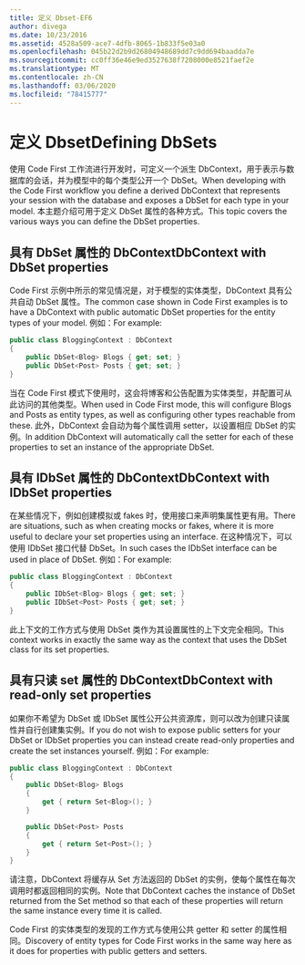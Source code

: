 ```yaml
---
title: 定义 Dbset-EF6
author: divega
ms.date: 10/23/2016
ms.assetid: 4528a509-ace7-4dfb-8065-1b833f5e03a0
ms.openlocfilehash: 045b22d2b9d26804948689dd7c9dd694baadda7e
ms.sourcegitcommit: cc0ff36e46e9ed3527638f7208000e8521faef2e
ms.translationtype: MT
ms.contentlocale: zh-CN
ms.lasthandoff: 03/06/2020
ms.locfileid: "78415777"
---
```

# <a name="defining-dbsets"></a><span data-ttu-id="613c8-102">定义 Dbset</span><span class="sxs-lookup"><span data-stu-id="613c8-102">Defining DbSets</span></span>
<span data-ttu-id="613c8-103">使用 Code First 工作流进行开发时，可定义一个派生 DbContext，用于表示与数据库的会话，并为模型中的每个类型公开一个 DbSet。</span><span class="sxs-lookup"><span data-stu-id="613c8-103">When developing with the Code First workflow you define a derived DbContext that represents your session with the database and exposes a DbSet for each type in your model.</span></span> <span data-ttu-id="613c8-104">本主题介绍可用于定义 DbSet 属性的各种方式。</span><span class="sxs-lookup"><span data-stu-id="613c8-104">This topic covers the various ways you can define the DbSet properties.</span></span>  

## <a name="dbcontext-with-dbset-properties"></a><span data-ttu-id="613c8-105">具有 DbSet 属性的 DbContext</span><span class="sxs-lookup"><span data-stu-id="613c8-105">DbContext with DbSet properties</span></span>  

<span data-ttu-id="613c8-106">Code First 示例中所示的常见情况是，对于模型的实体类型，DbContext 具有公共自动 DbSet 属性。</span><span class="sxs-lookup"><span data-stu-id="613c8-106">The common case shown in Code First examples is to have a DbContext with public automatic DbSet properties for the entity types of your model.</span></span> <span data-ttu-id="613c8-107">例如：</span><span class="sxs-lookup"><span data-stu-id="613c8-107">For example:</span></span>  

``` csharp
public class BloggingContext : DbContext
{
    public DbSet<Blog> Blogs { get; set; }
    public DbSet<Post> Posts { get; set; }
}
```  

<span data-ttu-id="613c8-108">当在 Code First 模式下使用时，这会将博客和公告配置为实体类型，并配置可从此访问的其他类型。</span><span class="sxs-lookup"><span data-stu-id="613c8-108">When used in Code First mode, this will configure Blogs and Posts as entity types, as well as configuring other types reachable from these.</span></span> <span data-ttu-id="613c8-109">此外，DbContext 会自动为每个属性调用 setter，以设置相应 DbSet 的实例。</span><span class="sxs-lookup"><span data-stu-id="613c8-109">In addition DbContext will automatically call the setter for each of these properties to set an instance of the appropriate DbSet.</span></span>  

## <a name="dbcontext-with-idbset-properties"></a><span data-ttu-id="613c8-110">具有 IDbSet 属性的 DbContext</span><span class="sxs-lookup"><span data-stu-id="613c8-110">DbContext with IDbSet properties</span></span>  

<span data-ttu-id="613c8-111">在某些情况下，例如创建模拟或 fakes 时，使用接口来声明集属性更有用。</span><span class="sxs-lookup"><span data-stu-id="613c8-111">There are situations, such as when creating mocks or fakes, where it is more useful to declare your set properties using an interface.</span></span> <span data-ttu-id="613c8-112">在这种情况下，可以使用 IDbSet 接口代替 DbSet。</span><span class="sxs-lookup"><span data-stu-id="613c8-112">In such cases the IDbSet interface can be used in place of DbSet.</span></span> <span data-ttu-id="613c8-113">例如：</span><span class="sxs-lookup"><span data-stu-id="613c8-113">For example:</span></span>  

``` csharp
public class BloggingContext : DbContext
{
    public IDbSet<Blog> Blogs { get; set; }
    public IDbSet<Post> Posts { get; set; }
}
```  

<span data-ttu-id="613c8-114">此上下文的工作方式与使用 DbSet 类作为其设置属性的上下文完全相同。</span><span class="sxs-lookup"><span data-stu-id="613c8-114">This context works in exactly the same way as the context that uses the DbSet class for its set properties.</span></span>  

## <a name="dbcontext-with-read-only-set-properties"></a><span data-ttu-id="613c8-115">具有只读 set 属性的 DbContext</span><span class="sxs-lookup"><span data-stu-id="613c8-115">DbContext with read-only set properties</span></span>  

<span data-ttu-id="613c8-116">如果你不希望为 DbSet 或 IDbSet 属性公开公共资源库，则可以改为创建只读属性并自行创建集实例。</span><span class="sxs-lookup"><span data-stu-id="613c8-116">If you do not wish to expose public setters for your DbSet or IDbSet properties you can instead create read-only properties and create the set instances yourself.</span></span> <span data-ttu-id="613c8-117">例如：</span><span class="sxs-lookup"><span data-stu-id="613c8-117">For example:</span></span>  

``` csharp
public class BloggingContext : DbContext
{
    public DbSet<Blog> Blogs
    {
        get { return Set<Blog>(); }
    }

    public DbSet<Post> Posts
    {
        get { return Set<Post>(); }
    }
}
```  

<span data-ttu-id="613c8-118">请注意，DbContext 将缓存从 Set 方法返回的 DbSet 的实例，使每个属性在每次调用时都返回相同的实例。</span><span class="sxs-lookup"><span data-stu-id="613c8-118">Note that DbContext caches the instance of DbSet returned from the Set method so that each of these properties will return the same instance every time it is called.</span></span>  

<span data-ttu-id="613c8-119">Code First 的实体类型的发现的工作方式与使用公共 getter 和 setter 的属性相同。</span><span class="sxs-lookup"><span data-stu-id="613c8-119">Discovery of entity types for Code First works in the same way here as it does for properties with public getters and setters.</span></span>  
